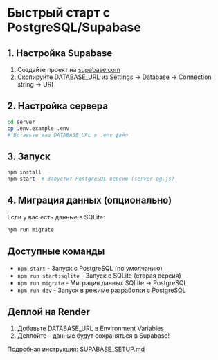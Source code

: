 # Быстрый старт с PostgreSQL/Supabase

## 1. Настройка Supabase
1. Создайте проект на [supabase.com](https://supabase.com)
2. Скопируйте DATABASE_URL из Settings → Database → Connection string → URI

## 2. Настройка сервера
```bash
cd server
cp .env.example .env
# Вставьте ваш DATABASE_URL в .env файл
```

## 3. Запуск
```bash
npm install
npm start  # Запустит PostgreSQL версию (server-pg.js)
```

## 4. Миграция данных (опционально)
Если у вас есть данные в SQLite:
```bash
npm run migrate
```

## Доступные команды
- `npm start` - Запуск с PostgreSQL (по умолчанию)
- `npm run start:sqlite` - Запуск с SQLite (старая версия)
- `npm run migrate` - Миграция данных SQLite → PostgreSQL
- `npm run dev` - Запуск в режиме разработки с PostgreSQL

## Деплой на Render
1. Добавьте DATABASE_URL в Environment Variables
2. Деплойте - данные будут сохраняться в Supabase!

Подробная инструкция: [SUPABASE_SETUP.md](./SUPABASE_SETUP.md)